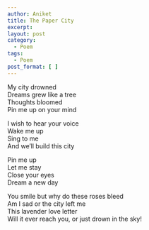 ```yaml
---
author: Aniket
title: The Paper City
excerpt:
layout: post
category:
  - Poem
tags:
  - Poem
post_format: [ ]
---
```

My city drowned  
Dreams grew like a tree  
Thoughts bloomed  
Pin me up on your mind

I wish to hear your voice  
Wake me up  
Sing to me  
And we’ll build this city

Pin me up  
Let me stay  
Close your eyes  
Dream a new day

You smile but why do these roses bleed  
Am I sad or the city left me  
This lavender love letter  
Will it ever reach you, or just drown in the sky!